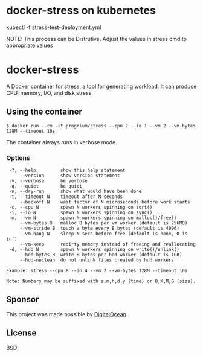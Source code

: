 # docker-stress on kubernetes

kubectl -f stress-test-deployment.yml

NOTE: This process can be Distrutive. Adjust the values in stress cmd to appropriate values

# docker-stress

A Docker container for [stress](http://people.seas.harvard.edu/~apw/stress/), a tool for generating workload. It can produce CPU, memory, I/O, and disk stress.

## Using the container

	$ docker run --rm -it progrium/stress --cpu 2 --io 1 --vm 2 --vm-bytes 128M --timeout 10s

The container always runs in verbose mode.

### Options
```
 -?, --help         show this help statement
     --version      show version statement
 -v, --verbose      be verbose
 -q, --quiet        be quiet
 -n, --dry-run      show what would have been done
 -t, --timeout N    timeout after N seconds
     --backoff N    wait factor of N microseconds before work starts
 -c, --cpu N        spawn N workers spinning on sqrt()
 -i, --io N         spawn N workers spinning on sync()
 -m, --vm N         spawn N workers spinning on malloc()/free()
     --vm-bytes B   malloc B bytes per vm worker (default is 256MB)
     --vm-stride B  touch a byte every B bytes (default is 4096)
     --vm-hang N    sleep N secs before free (default is none, 0 is inf)
     --vm-keep      redirty memory instead of freeing and reallocating
 -d, --hdd N        spawn N workers spinning on write()/unlink()
     --hdd-bytes B  write B bytes per hdd worker (default is 1GB)
     --hdd-noclean  do not unlink files created by hdd workers

Example: stress --cpu 8 --io 4 --vm 2 --vm-bytes 128M --timeout 10s

Note: Numbers may be suffixed with s,m,h,d,y (time) or B,K,M,G (size).
```

## Sponsor

This project was made possible by [DigitalOcean](http://digitalocean.com).


## License

BSD
